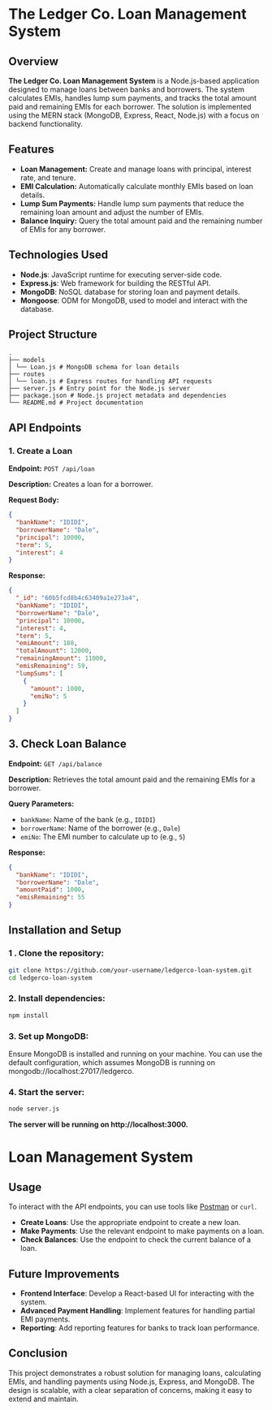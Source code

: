 # The Ledger Co. Loan Management System

## Overview

**The Ledger Co. Loan Management System** is a Node.js-based application designed to manage loans between banks and borrowers. The system calculates EMIs, handles lump sum payments, and tracks the total amount paid and remaining EMIs for each borrower. The solution is implemented using the MERN stack (MongoDB, Express, React, Node.js) with a focus on backend functionality.

## Features

- **Loan Management:** Create and manage loans with principal, interest rate, and tenure.
- **EMI Calculation:** Automatically calculate monthly EMIs based on loan details.
- **Lump Sum Payments:** Handle lump sum payments that reduce the remaining loan amount and adjust the number of EMIs.
- **Balance Inquiry:** Query the total amount paid and the remaining number of EMIs for any borrower.

## Technologies Used

- **Node.js**: JavaScript runtime for executing server-side code.
- **Express.js**: Web framework for building the RESTful API.
- **MongoDB**: NoSQL database for storing loan and payment details.
- **Mongoose**: ODM for MongoDB, used to model and interact with the database.

## Project Structure
```plain
.
├── models
│ └── Loan.js # MongoDB schema for loan details
├── routes
│ └── loan.js # Express routes for handling API requests
├── server.js # Entry point for the Node.js server
├── package.json # Node.js project metadata and dependencies
└── README.md # Project documentation
```
## API Endpoints

### 1. Create a Loan

**Endpoint:** `POST /api/loan`

**Description:** Creates a loan for a borrower.

**Request Body:**

````json
{
  "bankName": "IDIDI",
  "borrowerName": "Dale",
  "principal": 10000,
  "term": 5,
  "interest": 4
}
````
**Response:**

```json
{
  "_id": "60b5fcd8b4c63409a1e273a4",
  "bankName": "IDIDI",
  "borrowerName": "Dale",
  "principal": 10000,
  "interest": 4,
  "term": 5,
  "emiAmount": 188,
  "totalAmount": 12000,
  "remainingAmount": 11000,
  "emisRemaining": 59,
  "lumpSums": [
    {
      "amount": 1000,
      "emiNo": 5
    }
  ]
}
```
## 3. Check Loan Balance

**Endpoint:** `GET /api/balance`

**Description:** Retrieves the total amount paid and the remaining EMIs for a borrower.

**Query Parameters:**
- `bankName`: Name of the bank (e.g., `IDIDI`)
- `borrowerName`: Name of the borrower (e.g., `Dale`)
- `emiNo`: The EMI number to calculate up to (e.g., `5`)

**Response:**

```json
{
  "bankName": "IDIDI",
  "borrowerName": "Dale",
  "amountPaid": 1000,
  "emisRemaining": 55
}
```
## Installation and Setup

### 1 . Clone the repository:

```bash
git clone https://github.com/your-username/ledgerco-loan-system.git
cd ledgerco-loan-system

```
### 2. Install dependencies:

```bash
npm install
```
### 3. Set up MongoDB:
Ensure MongoDB is installed and running on your machine. You can use the default configuration, which assumes MongoDB is running on mongodb://localhost:27017/ledgerco.

### 4. Start the server:

```bash
node server.js
```
**The server will be running on http://localhost:3000.**

# Loan Management System

## Usage

To interact with the API endpoints, you can use tools like [Postman](https://www.postman.com/) or `curl`.

- **Create Loans**: Use the appropriate endpoint to create a new loan.
- **Make Payments**: Use the relevant endpoint to make payments on a loan.
- **Check Balances**: Use the endpoint to check the current balance of a loan.

## Future Improvements

- **Frontend Interface**: Develop a React-based UI for interacting with the system.
- **Advanced Payment Handling**: Implement features for handling partial EMI payments.
- **Reporting**: Add reporting features for banks to track loan performance.

## Conclusion

This project demonstrates a robust solution for managing loans, calculating EMIs, and handling payments using Node.js, Express, and MongoDB. The design is scalable, with a clear separation of concerns, making it easy to extend and maintain.

